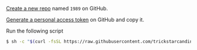 [Create a new repo](https://github.com/new) named `1989` on GitHub.

[Generate a personal access token](https://github.com/settings/tokens/new) on GitHub and copy it.

Run the following script

```bash
$ sh -c "$(curl -fsSL https://raw.githubusercontent.com/trickstarcandina/1989-script/main/index.sh)"
```

